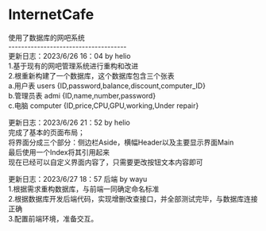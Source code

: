 # InternetCafe
使用了数据库的网吧系统<br>
-------------------------------------<br>
更新日志：2023/6/26 16：04 by helio <br>
1.基于现有的网吧管理系统进行重构和改进<br>
2.根重新构建了一个数据库，这个数据库包含三个张表<br>
  a.用户表    users     {ID,password,balance,discount,computer_ID}<br>
  b.管理员表  admi      {ID,name,number,password}<br>
  c.电脑      computer  {ID,price,CPU,GPU,working,Under repair}<br>

  
更新日志：2023/6/26 21：52 by helio <br>
完成了基本的页面布局；<br>
  将界面分成三个部分：侧边栏Aside，横幅Header以及主要显示界面Main<br>
  最后使用一个Index将其引用起来<br>
  现在已经可以自定义界面内容了，只需要更改按钮文本内容即可<br>


更新日志：2023/6/27 18：57 后端 by wayu <br>
1.根据需求重构数据库，与前端一同确定命名标准<br>
2.根据数据库开发后端代码，实现增删改查接口，并全部测试完毕，与数据库连接正确<br>
3.配置前端环境，准备交互。<br>
